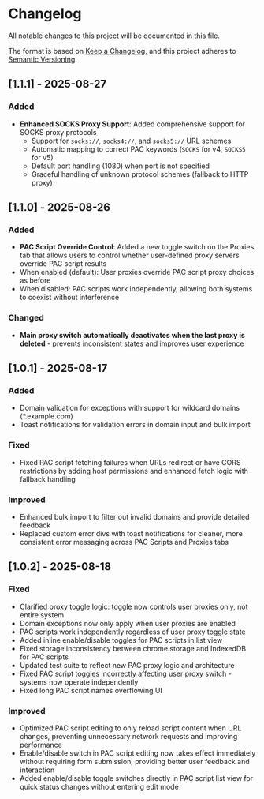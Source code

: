 # Changelog

All notable changes to this project will be documented in this file.

The format is based on [Keep a Changelog](https://keepachangelog.com/en/1.0.0/),
and this project adheres to [Semantic Versioning](https://semver.org/spec/v2.0.0.html).

## [1.1.1] - 2025-08-27

### Added
- **Enhanced SOCKS Proxy Support**: Added comprehensive support for SOCKS proxy protocols
  - Support for `socks://`, `socks4://`, and `socks5://` URL schemes
  - Automatic mapping to correct PAC keywords (`SOCKS` for v4, `SOCKS5` for v5)
  - Default port handling (1080) when port is not specified
  - Graceful handling of unknown protocol schemes (fallback to HTTP proxy)

## [1.1.0] - 2025-08-26

### Added
- **PAC Script Override Control**: Added a new toggle switch on the Proxies tab that allows users to control whether user-defined proxy servers override PAC script results
- When enabled (default): User proxies override PAC script proxy choices as before
- When disabled: PAC scripts work independently, allowing both systems to coexist without interference

### Changed
- **Main proxy switch automatically deactivates when the last proxy is deleted** - prevents inconsistent states and improves user experience

## [1.0.1] - 2025-08-17

### Added
- Domain validation for exceptions with support for wildcard domains (*.example.com)
- Toast notifications for validation errors in domain input and bulk import

### Fixed
- Fixed PAC script fetching failures when URLs redirect or have CORS restrictions by adding host permissions and enhanced fetch logic with fallback handling

### Improved
- Enhanced bulk import to filter out invalid domains and provide detailed feedback
- Replaced custom error divs with toast notifications for cleaner, more consistent error messaging across PAC Scripts and Proxies tabs

## [1.0.2] - 2025-08-18

### Fixed
- Clarified proxy toggle logic: toggle now controls user proxies only, not entire system
- Domain exceptions now only apply when user proxies are enabled
- PAC scripts work independently regardless of user proxy toggle state
- Added inline enable/disable toggles for PAC scripts in list view  
- Fixed storage inconsistency between chrome.storage and IndexedDB for PAC scripts
- Updated test suite to reflect new PAC proxy logic and architecture
- Fixed PAC script toggles incorrectly affecting user proxy switch - systems now operate independently
- Fixed long PAC script names overflowing UI

### Improved
- Optimized PAC script editing to only reload script content when URL changes, preventing unnecessary network requests and improving performance
- Enable/disable switch in PAC script editing now takes effect immediately without requiring form submission, providing better user feedback and interaction
- Added enable/disable toggle switches directly in PAC script list view for quick status changes without entering edit mode